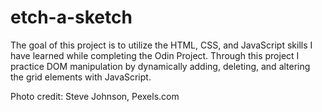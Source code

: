 # etch-a-sketch

The goal of this project is to utilize the HTML, CSS, and JavaScript skills I have learned while completing the Odin Project. Through this project I practice DOM manipulation by dynamically adding, deleting, and altering the grid elements with JavaScript.

Photo credit: Steve Johnson, Pexels.com